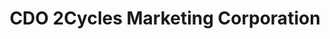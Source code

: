 ---
title: "CDO 2Cycles Marketing Corporation"
url: /davao-city/cdo-2cycles-marketing-corporation/
shop: motorcycle
---